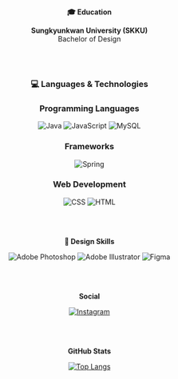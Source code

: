 <div align="center">

**🎓 Education**

**Sungkyunkwan University (SKKU)**  
Bachelor of Design

<br><br>


### **💻 Languages & Technologies**

### **Programming Languages**

![Java](https://img.shields.io/badge/Java-ED8B00?style=for-the-badge&logo=openjdk&logoColor=white)
![JavaScript](https://img.shields.io/badge/JavaScript-F7DF1E?style=for-the-badge&logo=JavaScript&logoColor=white)
![MySQL](https://img.shields.io/badge/MySQL-00000F?style=for-the-badge&logo=mysql&logoColor=white)

### **Frameworks**

![Spring](https://img.shields.io/badge/Spring-6DB33F?style=for-the-badge&logo=spring&logoColor=white)

### **Web Development**

![CSS](https://img.shields.io/badge/CSS-239120?&style=for-the-badge&logo=css3&logoColor=white)
![HTML](https://img.shields.io/badge/HTML-239120?style=for-the-badge&logo=html5&logoColor=white)

<br><br>

**🎨 Design Skills**

![Adobe Photoshop](https://img.shields.io/badge/adobe%20Photoshop-31A8FF?style=for-the-badge&logo=adobephotoshop&logoColor=white)
![Adobe Illustrator](https://img.shields.io/badge/adobe%20Illustrator-FF9A00?style=for-the-badge&logo=adobeillustrator&logoColor=white)
![Figma](https://img.shields.io/badge/figma-F24E1E?style=for-the-badge&logo=figma&logoColor=white)

<br><br>

**Social**

[![Instagram](https://img.shields.io/badge/Instagram-E4405F?style=for-the-badge&logo=instagram&logoColor=white)](https://www.instagram.com/leeedoyo)

<br><br>

**GitHub Stats**

[![Top Langs](https://github-readme-stats.vercel.app/api/top-langs/?username=bamsanchaeg)](https://github.com/anuraghazra/github-readme-stats)

</div>

